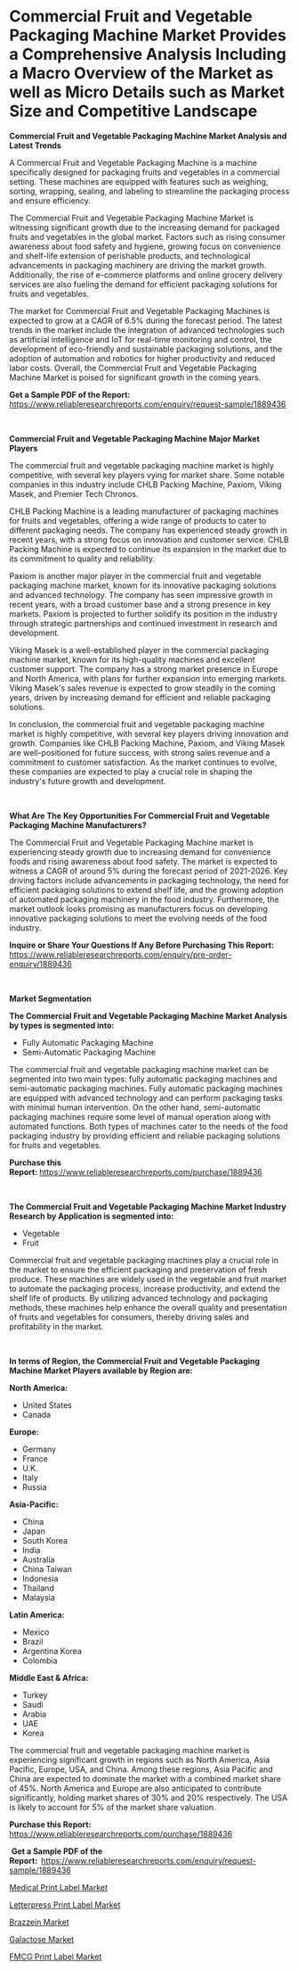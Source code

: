 <p><h1>Commercial Fruit and Vegetable Packaging Machine Market Provides a Comprehensive Analysis Including a Macro Overview of the Market as well as Micro Details such as Market Size and Competitive Landscape</h1></p><p><strong>Commercial Fruit and Vegetable Packaging Machine Market Analysis and Latest Trends</strong></p>
<p><p>A Commercial Fruit and Vegetable Packaging Machine is a machine specifically designed for packaging fruits and vegetables in a commercial setting. These machines are equipped with features such as weighing, sorting, wrapping, sealing, and labeling to streamline the packaging process and ensure efficiency.</p><p>The Commercial Fruit and Vegetable Packaging Machine Market is witnessing significant growth due to the increasing demand for packaged fruits and vegetables in the global market. Factors such as rising consumer awareness about food safety and hygiene, growing focus on convenience and shelf-life extension of perishable products, and technological advancements in packaging machinery are driving the market growth. Additionally, the rise of e-commerce platforms and online grocery delivery services are also fueling the demand for efficient packaging solutions for fruits and vegetables.</p><p>The market for Commercial Fruit and Vegetable Packaging Machines is expected to grow at a CAGR of 6.5% during the forecast period. The latest trends in the market include the integration of advanced technologies such as artificial intelligence and IoT for real-time monitoring and control, the development of eco-friendly and sustainable packaging solutions, and the adoption of automation and robotics for higher productivity and reduced labor costs. Overall, the Commercial Fruit and Vegetable Packaging Machine Market is poised for significant growth in the coming years.</p></p>
<p><strong>Get a Sample PDF of the Report:&nbsp;</strong> <a href="https://www.reliableresearchreports.com/enquiry/request-sample/1889436">https://www.reliableresearchreports.com/enquiry/request-sample/1889436</a></p>
<p>&nbsp;</p>
<p><strong>Commercial Fruit and Vegetable Packaging Machine Major Market Players</strong></p>
<p><p>The commercial fruit and vegetable packaging machine market is highly competitive, with several key players vying for market share. Some notable companies in this industry include CHLB Packing Machine, Paxiom, Viking Masek, and Premier Tech Chronos.</p><p>CHLB Packing Machine is a leading manufacturer of packaging machines for fruits and vegetables, offering a wide range of products to cater to different packaging needs. The company has experienced steady growth in recent years, with a strong focus on innovation and customer service. CHLB Packing Machine is expected to continue its expansion in the market due to its commitment to quality and reliability.</p><p>Paxiom is another major player in the commercial fruit and vegetable packaging machine market, known for its innovative packaging solutions and advanced technology. The company has seen impressive growth in recent years, with a broad customer base and a strong presence in key markets. Paxiom is projected to further solidify its position in the industry through strategic partnerships and continued investment in research and development.</p><p>Viking Masek is a well-established player in the commercial packaging machine market, known for its high-quality machines and excellent customer support. The company has a strong market presence in Europe and North America, with plans for further expansion into emerging markets. Viking Masek's sales revenue is expected to grow steadily in the coming years, driven by increasing demand for efficient and reliable packaging solutions.</p><p>In conclusion, the commercial fruit and vegetable packaging machine market is highly competitive, with several key players driving innovation and growth. Companies like CHLB Packing Machine, Paxiom, and Viking Masek are well-positioned for future success, with strong sales revenue and a commitment to customer satisfaction. As the market continues to evolve, these companies are expected to play a crucial role in shaping the industry's future growth and development.</p></p>
<p>&nbsp;</p>
<p><strong>What Are The Key Opportunities For Commercial Fruit and Vegetable Packaging Machine Manufacturers?</strong></p>
<p><p>The Commercial Fruit and Vegetable Packaging Machine market is experiencing steady growth due to increasing demand for convenience foods and rising awareness about food safety. The market is expected to witness a CAGR of around 5% during the forecast period of 2021-2026. Key driving factors include advancements in packaging technology, the need for efficient packaging solutions to extend shelf life, and the growing adoption of automated packaging machinery in the food industry. Furthermore, the market outlook looks promising as manufacturers focus on developing innovative packaging solutions to meet the evolving needs of the food industry.</p></p>
<p><strong>Inquire or Share Your Questions If Any Before Purchasing This Report:</strong> <a href="https://www.reliableresearchreports.com/enquiry/pre-order-enquiry/1889436">https://www.reliableresearchreports.com/enquiry/pre-order-enquiry/1889436</a></p>
<p>&nbsp;</p>
<p><strong>Market Segmentation</strong></p>
<p><strong>The Commercial Fruit and Vegetable Packaging Machine Market Analysis by types is segmented into:</strong></p>
<p><ul><li>Fully Automatic Packaging Machine</li><li>Semi-Automatic Packaging Machine</li></ul></p>
<p><p>The commercial fruit and vegetable packaging machine market can be segmented into two main types: fully automatic packaging machines and semi-automatic packaging machines. Fully automatic packaging machines are equipped with advanced technology and can perform packaging tasks with minimal human intervention. On the other hand, semi-automatic packaging machines require some level of manual operation along with automated functions. Both types of machines cater to the needs of the food packaging industry by providing efficient and reliable packaging solutions for fruits and vegetables.</p></p>
<p><strong>Purchase this Report:&nbsp;</strong><a href="https://www.reliableresearchreports.com/purchase/1889436">https://www.reliableresearchreports.com/purchase/1889436</a></p>
<p>&nbsp;</p>
<p><strong>The Commercial Fruit and Vegetable Packaging Machine Market Industry Research by Application is segmented into:</strong></p>
<p><ul><li>Vegetable</li><li>Fruit</li></ul></p>
<p><p>Commercial fruit and vegetable packaging machines play a crucial role in the market to ensure the efficient packaging and preservation of fresh produce. These machines are widely used in the vegetable and fruit market to automate the packaging process, increase productivity, and extend the shelf life of products. By utilizing advanced technology and packaging methods, these machines help enhance the overall quality and presentation of fruits and vegetables for consumers, thereby driving sales and profitability in the market.</p></p>
<p>&nbsp;</p>
<p><strong>In terms of Region, the Commercial Fruit and Vegetable Packaging Machine Market Players available by Region are:</strong></p>
<p>
    <p> <strong> North America: </strong>
        <ul>
            <li>United States</li>
            <li>Canada</li>
        </ul>
        </p> 
    <p> <strong> Europe: </strong>
        <ul>
            <li>Germany</li>
            <li>France</li>
            <li>U.K.</li>
            <li>Italy</li>
            <li>Russia</li>
        </ul>
        </p> 
    <p> <strong> Asia-Pacific: </strong>
        <ul>
            <li>China</li>
            <li>Japan</li>
            <li>South Korea</li>
            <li>India</li>
            <li>Australia</li>
            <li>China Taiwan</li>
            <li>Indonesia</li>
            <li>Thailand</li>
            <li>Malaysia</li>
        </ul>
        </p> 
    <p> <strong> Latin America: </strong>
        <ul>
            <li>Mexico</li>
            <li>Brazil</li>
            <li>Argentina Korea</li>
            <li>Colombia</li>
        </ul>
        </p> 
    <p> <strong> Middle East & Africa: </strong>
        <ul>
            <li>Turkey</li>
            <li>Saudi</li>
            <li>Arabia</li>
            <li>UAE</li>
            <li>Korea</li>
        </ul>
    </p>
    </p>
<p><p>The commercial fruit and vegetable packaging machine market is experiencing significant growth in regions such as North America, Asia Pacific, Europe, USA, and China. Among these regions, Asia Pacific and China are expected to dominate the market with a combined market share of 45%. North America and Europe are also anticipated to contribute significantly, holding market shares of 30% and 20% respectively. The USA is likely to account for 5% of the market share valuation.</p></p>
<p><strong>Purchase this Report: </strong><a href="https://www.reliableresearchreports.com/purchase/1889436">https://www.reliableresearchreports.com/purchase/1889436</a></p>
<p>&nbsp;<strong>Get a Sample PDF of the Report:&nbsp;&nbsp;</strong><a href="https://www.reliableresearchreports.com/enquiry/request-sample/1889436">https://www.reliableresearchreports.com/enquiry/request-sample/1889436</a></p>
<p><strong></strong></p>
<p><p><a href="https://noble-drawer-34c.notion.site/Medical-Print-Label-Market-Provides-a-Comprehensive-Analysis-Including-a-Macro-Overview-of-the-Marke-25e92a34171b4d1ea2763eebaeee70d4">Medical Print Label Market</a></p><p><a href="https://frill-swim-3cd.notion.site/Letterpress-Print-Label-Market-Research-Report-Reveals-The-Latest-Trends-And-Opportunities-of-this-M-e8dd60e840664cd3b360734f86787414">Letterpress Print Label Market</a></p><p><a href="https://view.publitas.com/reportprime-1/insights-into-brazzein-market-size-analysing-market-share-trends-and-growth-from-2024-to-2031/">Brazzein Market</a></p><p><a href="https://view.publitas.com/reportprime-1/galactose-market-centers-on-aspects-such-as-market-growth-market-share-market-opportunity-and-projected-forecasts-spanning-from-2024-to-2031/">Galactose Market</a></p><p><a href="https://meowing-canidae-761.notion.site/FMCG-Print-Label-Market-Analysis-Examines-its-Scope-on-Growth-Opportunities-and-Forecasted-Trends-S-f48fe031149b4c5e8d5ca06cce02c59f">FMCG Print Label Market</a></p></p>
